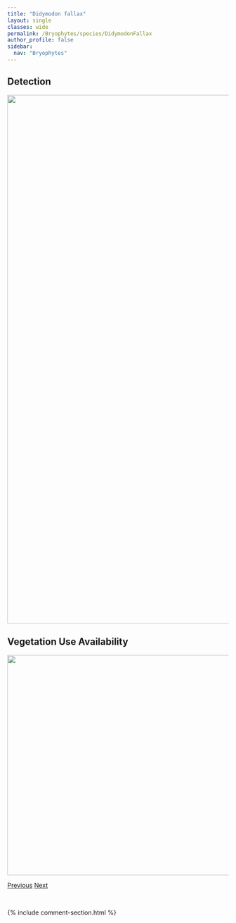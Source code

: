 ```yaml
---
title: "Didymodon fallax"
layout: single
classes: wide
permalink: /Bryophytes/species/DidymodonFallax
author_profile: false
sidebar:
  nav: "Bryophytes"
---
```


<h2>Detection</h2>

<a href="https://drive.google.com/uc?export=view&id=1xepmBuK5Gj-eI3jO51KO52xbybjD6fXX">
<img src="https://drive.google.com/uc?export=view&id=1xepmBuK5Gj-eI3jO51KO52xbybjD6fXX" height = "1200" width = "800">
</a>


<h2>Vegetation Use Availability</h2>

<a href="https://drive.google.com/uc?export=view&id=1ZWZImc0Sa2_NzKj8WBrYNUoj3q3PB5ns">
<img src="https://drive.google.com/uc?export=view&id=1ZWZImc0Sa2_NzKj8WBrYNUoj3q3PB5ns" height = "500" width = "1000">
</a>


<a href="/DevelopmentWebsite/Bryophytes/species/DicranumUndulatum" class="pagination--pager" title="Dicranum undulatum">Previous</a> <a href="/DevelopmentWebsite/Bryophytes/species/DidymodonRigidulus" class="pagination--pager" title="Didymodon rigidulus">Next</a>

<p>&nbsp;</p>

{% include comment-section.html %}
